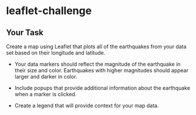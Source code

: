 # leaflet-challenge

## Your Task
Create a map using Leaflet that plots all of the earthquakes from your data set based on their longitude and latitude.

- Your data markers should reflect the magnitude of the earthquake in their size and color. Earthquakes with higher magnitudes should appear larger and darker in color.

- Include popups that provide additional information about the earthquake when a marker is clicked.

- Create a legend that will provide context for your map data.